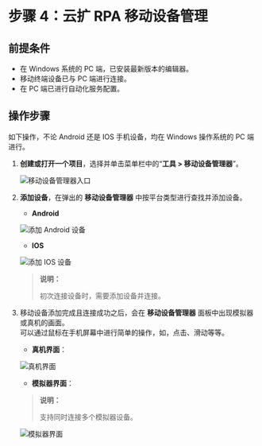 # 步骤 4：云扩 RPA 移动设备管理

## 前提条件

- 在 Windows 系统的 PC 端，已安装最新版本的编辑器。
- 移动终端设备已与 PC 端进行连接。
- 在 PC 端已进行自动化服务配置。

## 操作步骤

如下操作，不论 Android 还是 IOS 手机设备，均在 Windows 操作系统的 PC 端进行。

1. **创建或打开一个项目**，选择并单击菜单栏中的“**工具 > 移动设备管理器**”。

    ![移动设备管理器入口](https://docimages.blob.core.chinacloudapi.cn/images/Studio/mobiledevicesmanage20201104.png)

2. **添加设备**，在弹出的 **移动设备管理器** 中按平台类型进行查找并添加设备。

    - **Android**  

    ![添加 Android 设备](https://docimages.blob.core.chinacloudapi.cn/images/Studio/adddevices20201104.png)

     - **IOS**  
  
    ![添加 IOS 设备](https://docimages.blob.core.chinacloudapi.cn/images/Studio/addiosmobile20201209.png)  

    > **说明：**
    >
    > 初次连接设备时，需要添加设备并连接。

3. 移动设备添加完成且连接成功之后，会在 **移动设备管理器** 面板中出现模拟器或真机的画面。</br>
   可以通过鼠标在手机屏幕中进行简单的操作，如，点击、滑动等等。

    - **真机界面**：

    ![真机界面](https://docimages.blob.core.chinacloudapi.cn/images/Studio/mobileUI20201104.png)

    - **模拟器界面**：
  
    >**说明：**
    >
    >支持同时连接多个模拟器设备。

    ![模拟器界面](https://docimages.blob.core.chinacloudapi.cn/images/Studio/monitorUI20201104.png)
